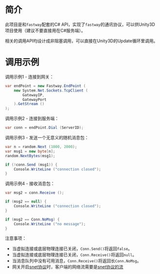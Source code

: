 简介
====

此项目是和`fastway`配套的C# API，实现了`fastway`的通讯协议，可以供Unity3D项目使用（建议不要直接用在C#服务端）。

相关的调用API均设计成非阻塞调用，可以直接在Unity3D的Update循环里调用。

调用示例
=======

调用示例1 - 连接到网关：

```csharp
var endPoint = new Fastway.EndPoint (
	new System.Net.Sockets.TcpClient (
		GatewayIP, 
		GatewayPort
	).GetStream ()
);
```

调用示例2 - 连接到服务端：

```csharp
var conn = endPoint.Dial (ServerID);
```

调用示例3 - 发送一个无意义的随机消息包：

```csharp
var n = random.Next (1000, 2000);
var msg1 = new byte[n];
random.NextBytes(msg1);

if (!conn.Send (msg1)) {
	Console.WriteLine ("connection closed");
}
```

调用示例4 - 接收消息包：

```csharp
var msg2 = conn.Receive ();

if (msg2 == null) {
	Console.WriteLine ("connection closed");
}

if (msg2 == Conn.NoMsg) {
	Console.WriteLine ("no message");
}
```

注意事项：

+ 当虚拟连接或底层物理连接已关闭，`Conn.Send()`将返回`false`。
+ 当虚拟连接或底层物理连接已关闭，`Conn.Receive()`将返回`null`。
+ 当消息队列中没有可用消息，`Conn.Receive()`将返回长`Conn.NoMsg`。
+ 网关开启[snet协议](https://github.com/funny/snet)时，客户端的网络流需要是[snet协议的流](https://github.com/funny/snet/csharp)